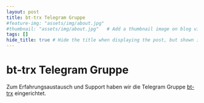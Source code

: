 ```yaml
---
layout: post
title: bt-trx Telegram Gruppe
#feature-img: "assets/img/about.jpg"
#thumbnail: "assets/img/about.jpg"   # Add a thumbnail image on blog view
tags: []
hide_title: true # Hide the title when displaying the post, but shown in lists of posts
---
```


# bt-trx Telegram Gruppe

Zum Erfahrungsaustausch und Support haben wir die Telegram Gruppe
[bt-trx](https://t.me/bttrxcom) eingerichtet.